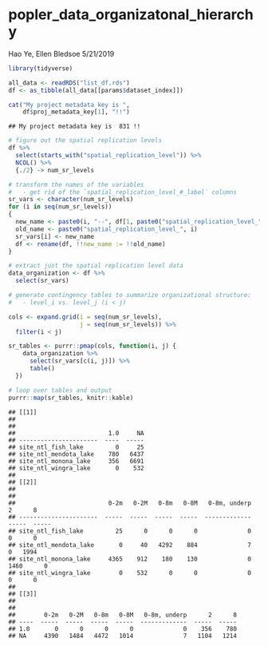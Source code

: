popler\_data\_organizatonal\_hierarchy
================
Hao Ye, Ellen Bledsoe
5/21/2019

``` r
library(tidyverse)

all_data <- readRDS("list_df.rds")
df <- as_tibble(all_data[[params$dataset_index]])

cat("My project metadata key is ", 
    df$proj_metadata_key[1], "!!")
```

    ## My project metadata key is  831 !!

``` r
# figure out the spatial replication levels
df %>% 
  select(starts_with("spatial_replication_level")) %>%
  NCOL() %>%
  {./2} -> num_sr_levels
```

``` r
# transform the names of the variables
#   - get rid of the `spatial_replication_level_#_label` columns
sr_vars <- character(num_sr_levels)
for (i in seq(num_sr_levels))
{
  new_name <- paste0(i, "--", df[1, paste0("spatial_replication_level_", i, "_label")])
  old_name <- paste0("spatial_replication_level_", i)
  sr_vars[i] <- new_name
  df <- rename(df, !!new_name := !!old_name)
}
```

``` r
# extract just the spatial replication level data
data_organization <- df %>%
  select(sr_vars)
```

``` r
# generate contingency tables to summarize organizational structure:
#   - level_i vs. level_j (i < j)

cols <- expand.grid(i = seq(num_sr_levels), 
                    j = seq(num_sr_levels)) %>%
  filter(i < j)

sr_tables <- purrr::pmap(cols, function(i, j) {
    data_organization %>%
      select(sr_vars[c(i, j)]) %>%
      table()
  })
```

``` r
# loop over tables and output
purrr::map(sr_tables, knitr::kable)
```

    ## [[1]]
    ## 
    ## 
    ##                          1.0     NA
    ## ----------------------  ----  -----
    ## site_ntl_fish_lake         0     25
    ## site_ntl_mendota_lake    780   6437
    ## site_ntl_monona_lake     356   6691
    ## site_ntl_wingra_lake       0    532
    ## 
    ## [[2]]
    ## 
    ## 
    ##                          0-2m   0-2M   0-8m   0-8M   0-8m, underp      2      8
    ## ----------------------  -----  -----  -----  -----  -------------  -----  -----
    ## site_ntl_fish_lake         25      0      0      0              0      0      0
    ## site_ntl_mendota_lake       0     40   4292    884              7      0   1994
    ## site_ntl_monona_lake     4365    912    180    130              0   1460      0
    ## site_ntl_wingra_lake        0    532      0      0              0      0      0
    ## 
    ## [[3]]
    ## 
    ## 
    ##        0-2m   0-2M   0-8m   0-8M   0-8m, underp      2      8
    ## ----  -----  -----  -----  -----  -------------  -----  -----
    ## 1.0       0      0      0      0              0    356    780
    ## NA     4390   1484   4472   1014              7   1104   1214
